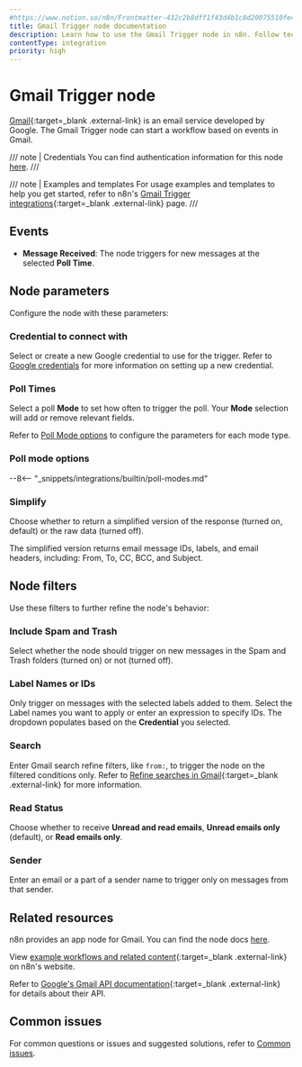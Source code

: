 ```yaml
---
#https://www.notion.so/n8n/Frontmatter-432c2b8dff1f43d4b1c8d20075510fe4
title: Gmail Trigger node documentation
description: Learn how to use the Gmail Trigger node in n8n. Follow technical documentation to integrate Gmail Trigger node into your workflows.
contentType: integration
priority: high
---
```


# Gmail Trigger node

[Gmail](https://www.gmail.com){:target=_blank .external-link} is an email service developed by Google. The Gmail Trigger node can start a workflow based on events in Gmail.

/// note | Credentials
You can find authentication information for this node [here](/integrations/builtin/credentials/google/).
///

///  note  | Examples and templates
For usage examples and templates to help you get started, refer to n8n's [Gmail Trigger integrations](https://n8n.io/integrations/gmail-trigger/){:target=_blank .external-link} page.
///

## Events

* **Message Received**: The node triggers for new messages at the selected **Poll Time**.

## Node parameters

Configure the node with these parameters:

### Credential to connect with

Select or create a new Google credential to use for the trigger. Refer to [Google credentials](/integrations/builtin/credentials/google/) for more information on setting up a new credential.

### Poll Times

Select a poll **Mode** to set how often to trigger the poll. Your **Mode** selection will add or remove relevant fields.

Refer to [Poll Mode options](#poll-mode-options) to configure the parameters for each mode type.

### Poll mode options

--8<-- "_snippets/integrations/builtin/poll-modes.md"

### Simplify

Choose whether to return a simplified version of the response (turned on, default) or the raw data (turned off).

The simplified version returns email message IDs, labels, and email headers, including: From, To, CC, BCC, and Subject.

## Node filters

Use these filters to further refine the node's behavior:

### Include Spam and Trash

Select whether the node should trigger on new messages in the Spam and Trash folders (turned on) or not (turned off).

### Label Names or IDs

Only trigger on messages with the selected labels added to them. Select the Label names you want to apply or enter an expression to specify IDs. The dropdown populates based on the **Credential** you selected.

### Search

Enter Gmail search refine filters, like `from:`, to trigger the node on the filtered conditions only. Refer to [Refine searches in Gmail](https://support.google.com/mail/answer/7190?hl=en){:target=_blank .external-link} for more information.

### Read Status

Choose whether to receive **Unread and read emails**, **Unread emails only** (default), or **Read emails only**.

### Sender

Enter an email or a part of a sender name to trigger only on messages from that sender.

## Related resources

n8n provides an app node for Gmail. You can find the node docs [here](/integrations/builtin/app-nodes/n8n-nodes-base.gmail/).

View [example workflows and related content](https://n8n.io/integrations/gmail-trigger/){:target=_blank .external-link} on n8n's website.

Refer to [Google's Gmail API documentation](https://developers.google.com/gmail/api/guides){:target=_blank .external-link} for details about their API.

## Common issues

For common questions or issues and suggested solutions, refer to [Common issues](/integrations/builtin/trigger-nodes/n8n-nodes-base.gmailtrigger/common-issues/).
